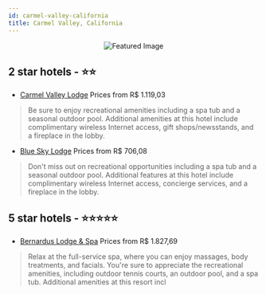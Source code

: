 ```yaml
---
id: carmel-valley-california
title: Carmel Valley, California
---
```


<center><img src="https://i.travelapi.com/hotels/1000000/180000/170300/170260/1785f026_z.jpg" alt="Featured Image" /></center>


##  2 star hotels - ⭐️⭐️

-    [Carmel Valley Lodge](https://us.hurb.com/hotels/carmel-valley/carmel-valley-lodge-JNP-JP038668?cmp=18055) Prices from R$ 1.119,03
   > Be sure to enjoy recreational amenities including a spa tub and a seasonal outdoor pool. Additional amenities at this hotel include complimentary wireless Internet access, gift shops/newsstands, and a fireplace in the lobby.
-    [Blue Sky Lodge](https://us.hurb.com/hotels/carmel-valley/blue-sky-lodge-JNP-JP987121?cmp=18055) Prices from R$ 706,08
   > Don't miss out on recreational opportunities including a spa tub and a seasonal outdoor pool. Additional features at this hotel include complimentary wireless Internet access, concierge services, and a fireplace in the lobby.

##  5 star hotels - ⭐️⭐️⭐️⭐️⭐️

-    [Bernardus Lodge & Spa](https://us.hurb.com/hotels/carmel-valley/bernardus-lodge-spa-JNP-JP848164?cmp=18055) Prices from R$ 1.827,69
   > Relax at the full-service spa, where you can enjoy massages, body treatments, and facials. You're sure to appreciate the recreational amenities, including outdoor tennis courts, an outdoor pool, and a spa tub. Additional amenities at this resort incl
